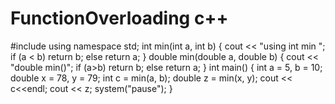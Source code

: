 # FunctionOverloading c++
#include<iostream>
using namespace std;
int min(int a, int b)
{
	cout << "using int min ";
	if (a < b)
		return b;
	else return a;
}
double min(double a, double b)
{
	cout << "double min()";
	if (a>b)
		return b;
	else return a;
}
int main()
{
	int a = 5, b = 10;
	double x = 78, y = 79;
	int c = min(a, b);
	double z = min(x, y);
	cout << c<<endl;
	cout << z;
	system("pause");
}
